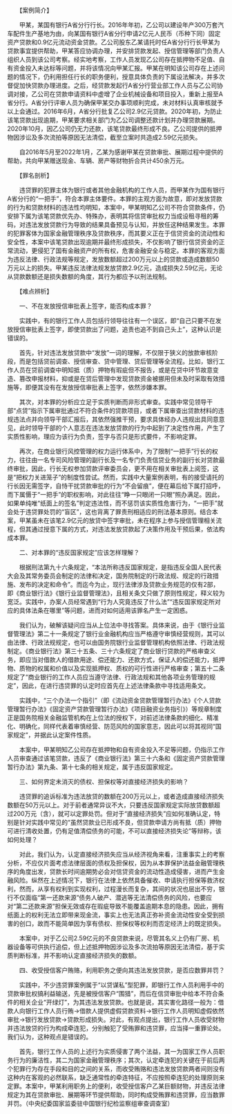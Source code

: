 　　【案例简介】

　　甲某，某国有银行A省分行行长。2016年年初，乙公司以建设年产300万套汽车配件生产基地为由，向某国有银行A省分行申请2亿元人民币（币种下同）固定资产贷款和0.9亿元流动资金贷款。乙公司股东乙某请托时任A省分行行长甲某为贷款事宜提供帮助，甲某答应协调办理，并安排贷款发起、授信管理等部门负责人组织人员到该公司考察。经实地考察，工作人员发现乙公司存在抵押物不足值、自有资金投入未达标等问题，并将该情况向甲某汇报。甲某在明知该公司存在上述问题的情况下，仍利用担任行长的职务便利，授意具体负责的下属设法解决，并多次督促加快贷款办理进度。之后，经贷款发起行A省分行营业部工作人员与乙公司协调对接，乙公司在贷款申请资料中虚增了企业机械设备和项目投入，重新上报至A省分行。A省分行评审人员为确保甲某交办事项顺利完成，未对材料认真审核就予以上会通过。2016年6月，A省分行批复乙公司2.9亿元贷款。2020年初，为防止该笔贷款出现逾期，甲某要求相关部门为乙公司调整还款计划并办理贷款展期。2020年10月，因乙公司仍无力还款，该笔贷款最终形成不良。乙公司提供的抵押物因涉讼及多次流拍等原因无法清偿，截至立案时共造成2.59亿元损失。

　　自2016年5月至2022年1月，乙某为感谢甲某在贷款审批、展期过程中提供的帮助，共向甲某赠送现金、车辆、房产等财物折合共计450余万元。

　　【罪名剖析】

　　违贷罪的犯罪主体为银行或者其他金融机构的工作人员，而甲某作为国有银行A省分行的“一把手”，符合本罪主体要件。本罪的主观方面为故意，即对发放贷款的行为和贷款材料的违法性均明知，本案中，甲某明知乙公司不符合贷款条件，仍安排下属为该笔贷款优先办、特殊办，表明其将信贷审批权力当成设租寻租的筹码，对违法发放贷款行为导致的结果具备预见与认知，并放任这种结果发生。本罪的犯罪客体为国家金融管理秩序及贷款秩序，而其要义正在于信贷资金的流动性和安全性，本案中该笔贷款出现逾期并最终形成损失，不仅影响了银行信贷资金的正常流动，更侵犯了国有金融资产的所有权，危害金融安全与稳定。本罪的客观方面为违反法律、行政法规等规定，发放数额超过200万元以上的贷款或造成数额50万元以上的损失。甲某违反法律法规发放贷款2.9亿元，造成损失2.59亿元，无论从贷款数额还是损失数额的角度，其行为都应予以刑法规制。

　　【难点辨析】

　　一、不在发放授信审批表上签字，能否构成本罪？

　　实践中，有的银行工作人员包括行领导往往有一个误区，即“自己只要不在发放授信审批表上签字，即使贷款出了问题，追责也追不到自己头上”，这种认识是错误的。

　　首先，针对违法发放贷款中“发放”一词的理解，不仅限于狭义的放款审核阶段，而是包括贷前调查、授信审查、贷中管理、贷后管理等全流程。比如，银行工作人员在贷前调查中明知抵（质）押物有瑕疵但不报告，或是在贷中环节故意变造、篡改申报材料，抑或是在贷后管理中发现贷款资金被挪用但未及时采取有效措施等，即便其没有在发放授信审批表上签字，依然涉嫌本罪。

　　其次，对本罪的分析应立足于实质判断而非形式审查。实践中常见领导干部“点贷”指示下属审批通过不符合条件的贷款项目，或者下属审查出贷款材料的违规违法点并向领导干部汇报后，其依然强推干预，要求具体经办人违规出具同意意见，此时领导干部的个人意志在违法发放贷款的行为中起到了决定性作用，产生了实质性影响，理应为该行为负责，签字与否只是形式要件，不影响定罪。

　　再次，在商业银行风控管理的权力运行体系中，为了限制“一把手”行长的权力，往往由一名专司风险管理的副行长及一名专门负责信贷业务的副行长对贷款最终审批，因此，行长无权参加贷款评审委员会，更不用在相关审批表上阅签，这是“把权力关进笼子”的制度性尝试。然而，实践中大量案例表明，有的接受请托的行长因无需签字，自恃干扰贷款审批的行为“不会留痕”，便在幕后给下属打招呼，而下属慑于“一把手”的职权影响，对此往往“睁一只眼闭一只眼”照办满足。因此，如果单纯唯“纸面上的签名”判定违法性，而不惩罚该实质性危害行为，“一把手”就会处于违贷罪处罚的“盲区”，这也背离了罪责刑相适应的刑法基本原则。结合本案，甲某虽未在该笔2.9亿元的放贷中签字审批，未在程序上参与授信管理相关流程，但其通过授意下属的方式，对违法发放贷款起了决策作用及干预后果，依法构成本罪。

　　二、对本罪的“违反国家规定”应该怎样理解？

　　根据刑法第九十六条规定，“本法所称违反国家规定，是指违反全国人民代表大会及其常务委员会制定的法律和决定，国务院制定的行政法规、规定的行政措施、发布的决定和命令”。而迄今为止，现行法律涉及贷款业务规范的仅有2部，即《商业银行法》《银行业监督管理法》，且相关条文只做了原则性规定，释义较为宽泛。实践中，办案人员经常遇到“行为人究竟违反了什么法”“违反国家规定所对应的具体法条在哪里”等问题，进而对如何适用该罪名产生一定困惑。

　　我们认为，破解该疑问应当从上位法中寻找答案。具体来说，由于《银行业监督管理法》第二十一条规定了银行业金融机构应当严格遵守审慎经营规则，其可以由法律、行政法规规定，也可以由国务院银行业监督管理机构依照法律、行政法规制定。《商业银行法》第三十五条、三十六条规定了商业银行贷款的严格审查义务，即应当对借款人的借款用途、偿还能力、还款方式，保证人的偿还能力，抵押物、质物的权属和价值以及实现抵押权、质权的可行性进行严格审查；第五十二条规定了“商业银行的工作人员应当遵守法律、行政法规和其他各项业务管理的规定”，因此，在进行违贷罪的认定时应首先在上述法律条款中寻找适用条文。

　　实践中，“三个办法一个指引”（即《流动资金贷款管理暂行办法》《个人贷款管理暂行办法》《固定资产贷款管理暂行办法》《项目融资业务指引》）等规章制度正是国务院相关金融监管机构在上位法的授权下，对前述法律条款的细化、精准化、明确化，同样代表着审慎经营、防范风险的国家意志，因此可以将其视同“国家规定”，并据此认定案件性质。

　　本案中，甲某明知乙公司存在抵押物和自有资金投入不足等问题，仍指示工作人员审查通过该笔贷款，违反了《商业银行法》第三十六条和《固定资产贷款管理暂行办法》第九条、第十七条的相关规定，属于违反国家规定。

　　三、如何界定未消灭的债权、担保权等对直接经济损失的影响？

　　违贷罪的追诉标准为违法放贷的数额在200万元以上，或者造成直接经济损失数额在50万元以上。对于前者通常异议不大，只要违反国家规定实际放贷数额超过200万元（含），就可以定罪处罚。但对于“直接经济损失”应如何准确认定，特别是针对实践中常见的“虽然贷款业已形成不良，但贷款申请方尚有抵（质）押物可进行清收处置，仍有足值清偿债务的可能，不可以直接经济损失论”等辩称，该如何处理？

　　对此，我们认为，认定直接经济损失应当从经济视角来看，注重事实上的考察分析，不应仅片面考虑法律层面的债权及担保权，因为从本罪保护法益金融管理秩序的角度出发，贷款长时间逾期势必会对信贷资金的流动性造成侵害，进而产生金融风险。纵然在上述情况下，银行在法律上依然具备催收、申请执行担保等救济权利，然而，从享有权利到实现权利，过程漫长而复杂，其间的状况也层出不穷，银行不仅面临“第一还款来源”债务人破产、潜逃等无法清偿债务的风险，也要应对“第二还款来源”担保无效或存在瑕疵导致不能覆盖逾期本息的隐患。因此，拥有纸面上的权利无法立即带来现金流，事实上也无法真正弥补资金流动性安全受到损害的创口，故而不能简单因为享有债权、担保权等权利而否定经济上的既定损失。

　　本案中，对于乙公司2.59亿元的不良贷款来说，尽管其名义上仍有厂房、机器设备等可供执行追偿，但上述抵押物因涉讼及多次流拍等原因无法清偿，基于实质判断标准，并不影响认定直接经济损失的数额。

　　四、收受授信客户贿赂，利用职务之便向其违法发放贷款，是否应数罪并罚？

　　实践中，不少违贷罪案例属于“以贷谋私”型犯罪，即银行工作人员利用手中的贷款审批权搞利益输送，先是被授信客户“围猎”，而后在信贷审批中给本不符合条件的相关企业“开绿灯”，为其违法发放贷款。也就是说，其实害化路径一般为：借款人向银行工作人员行贿→借款人提供虚假贷款资料→银行工作人员明知虚假依然审批→银行发放贷款→贷款形成损失。对此，有观点提出，银行工作人员收受财物并违法放贷的行为构成牵连犯，分别触犯了受贿罪和违贷罪，应当择一重罪论处。我们认为，这种观点是错误的。

　　首先，银行工作人员的上述行为实质侵害了两个法益，其一为国家工作人员职务行为的廉洁性，其二为国家金融管理秩序；其次，认定牵连犯的关键在于前后两个犯罪行为存在手段和目的之间的关系，而收受贿赂和违法发放贷款两者间则没有这种内在客观的必然联系，缺乏通常性的牵连特征，不应按照牵连犯的处理原则来定罪。本案中，甲某利用职务上的便利，收受授信客户乙某巨额财物，并违反法律规定为其在贷款审批、展期等环节提供帮助，同时构成受贿罪和违贷罪，应当数罪并罚。（中央纪委国家监委驻中国银行纪检监察组审查调查室）